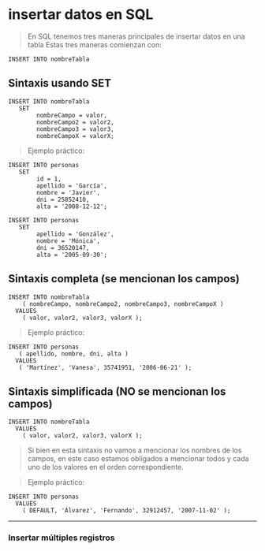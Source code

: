 # insertar datos en SQL

> En SQL tenemos tres maneras principales de insertar datos en una tabla
> Estas tres maneras comienzan con:

    INSERT INTO nombreTabla  

## Sintaxis usando SET  

    INSERT INTO nombreTabla  
       SET 
            nombreCampo = valor,  
            nombreCampo2 = valor2,  
            nombreCampo3 = valor3,  
            nombreCampoX = valorX;  

> Ejemplo práctico:
   
    INSERT INTO personas  
       SET 
            id = 1,  
            apellido = 'García',  
            nombre = 'Javier',  
            dni = 25852410,  
            alta = '2008-12-12';  
            
    INSERT INTO personas  
       SET
            apellido = 'González',  
            nombre = 'Mónica',  
            dni = 36520147,  
            alta = '2005-09-30';  

## Sintaxis completa (se mencionan los campos)

    INSERT INTO nombreTabla  
        ( nombreCampo, nombreCampo2, nombreCampo3, nombreCampoX )  
      VALUES  
        ( valor, valor2, valor3, valorX );  


> Ejemplo práctico:
 
    INSERT INTO personas  
       ( apellido, nombre, dni, alta )  
      VALUES  
       ( 'Martínez', 'Vanesa', 35741951, '2006-06-21' );  


## Sintaxis simplificada (NO se mencionan los campos)

    INSERT INTO nombreTabla
      VALUES  
        ( valor, valor2, valor3, valorX );  

> Si bien en esta sintaxis no vamos a mencionar los nombres de los campos, en este caso estamos obligados a mencionar todos y cada uno de los valores en el orden correspondiente.

> Ejemplo práctico: 

    INSERT INTO personas  
      VALUES  
        ( DEFAULT, 'Álvarez', 'Fernando', 32912457, '2007-11-02' );

----
### Insertar múltiples registros
